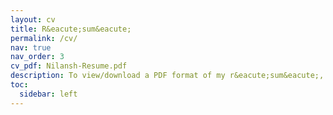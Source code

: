 ```yaml
---
layout: cv
title: R&eacute;sum&eacute;
permalink: /cv/
nav: true
nav_order: 3
cv_pdf: Nilansh-Resume.pdf
description: To view/download a PDF format of my r&eacute;sum&eacute;, click on the 'PDF' icon to the right.<br><h5>Detailed resume is given below with correpsonding links to other sites and certificates.</h5>
toc:
  sidebar: left
---
```

